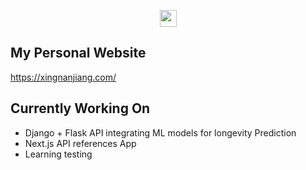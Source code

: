 <p align="center">
  <img src="https://user-images.githubusercontent.com/5679180/79618120-0daffb80-80be-11ea-819e-d2b0fa904d07.gif" width="27px">
  <br>
  
## My Personal Website

https://xingnanjiang.com/


## Currently Working On
* Django + Flask API integrating ML models for longevity Prediction
* Next.js API references App
* Learning testing
